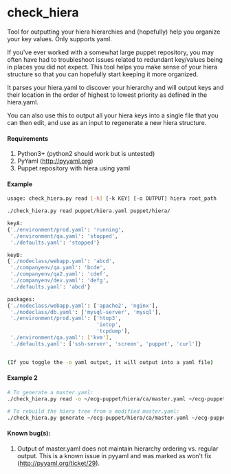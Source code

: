 # check_hiera
Tool for outputting your hiera hierarchies and (hopefully) help you organize your key values. Only supports yaml.

If you've ever worked with a somewhat large puppet repository, you may often have had to troubleshoot issues related to
redundant key/values being in places you did not expect. This tool helps you make sense of your hiera structure so that you can hopefully start keeping it more organized.

It parses your hiera.yaml to discover your hierarchy and will output keys and their location in the order of highest to lowest priority as defined in the hiera.yaml.

You can also use this to output all your hiera keys into a single file that you can then edit, and use as an input to regenerate a new hiera structure.

#### Requirements
1. Python3+ (python2 should work but is untested)
2. PyYaml (http://pyyaml.org)
3. Puppet repository with hiera using yaml


#### Example
```bash
usage: check_hiera.py read [-h] [-k KEY] [-o OUTPUT] hiera root_path

./check_hiera.py read puppet/hiera.yaml puppet/hiera/

keyA:
{'./environment/prod.yaml': 'running',
 './environment/qa.yaml': 'stopped',
 './defaults.yaml': 'stopped'}

keyB:
{'./nodeclass/webapp.yaml': 'abcd',
 './companyenv/qa.yaml': 'bcde',
 './companyenv/qa2.yaml': 'cdef',
 './companyenv/dev.yaml': 'defg',
 './defaults.yaml': 'abcd'}

packages:
{'./nodeclass/webapp.yaml': ['apache2', 'nginx'],
 './nodeclass/db.yaml': ['mysql-server', 'mysql'],
 './environment/prod.yaml': ['htop3',
                             'iotop',
                             'tcpdump'],
 './environment/qa.yaml': ['kvm'],
 './defaults.yaml': ['ssh-server', 'screen', 'puppet', 'curl']}


(If you toggle the -o yaml output, it will output into a yaml file)

 ```

#### Example 2
```bash
# To generate a master.yaml:
./check_hiera.py read -o ~/ecg-puppet/hiera/ca/master.yaml ~/ecg-puppet/hiera/ca/hiera.yaml ~/ecg-puppet

# To rebuild the hiera tree from a modified master.yaml:
./check_hiera.py generate ~/ecg-puppet/hiera/ca/master.yaml ~/ecg-puppet
```

#### Known bug(s):
1. Output of master.yaml does not maintain hierarchy ordering vs. regular output. This is a known issue in pyyaml and was marked as won't fix (http://pyyaml.org/ticket/29).
